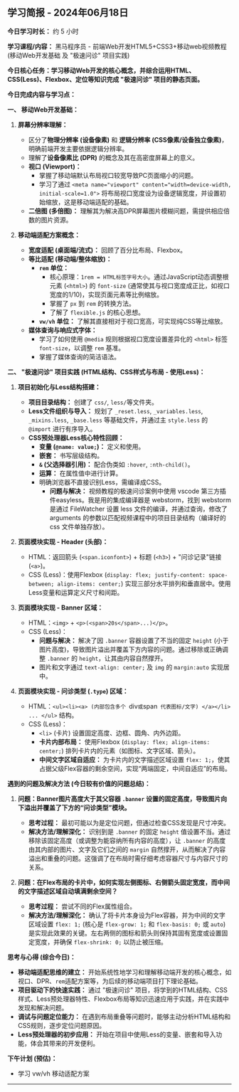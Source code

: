 ## 学习简报 - 2024年06月18日

**今日学习时长：** 约 5 小时

**学习课程/内容：** 黑马程序员 - 前端Web开发HTML5+CSS3+移动web视频教程 (移动Web开发基础 及 "极速问诊" 项目实践)

**今日核心任务：学习移动Web开发的核心概念，并综合运用HTML、CSS(Less)、Flexbox、定位等知识完成 "极速问诊" 项目的静态页面。**

**今日完成内容与学习点：**

**一、 移动Web开发基础：**

1.  **屏幕分辨率理解：**
    *   区分了**物理分辨率 (设备像素)** 和 **逻辑分辨率 (CSS像素/设备独立像素)**，明确前端开发主要依据逻辑分辨率。
    *   理解了**设备像素比 (DPR)** 的概念及其在高密度屏幕上的意义。
    *   **视口 (Viewport)：**
        *   掌握了移动端默认布局视口较宽导致PC页面缩小的问题。
        *   学习了通过 `<meta name="viewport" content="width=device-width, initial-scale=1.0">` 将布局视口宽度设为设备逻辑宽度，并设置初始缩放，这是移动端适配的基础。
    *   **二倍图 (多倍图)：** 理解其为解决高DPR屏幕图片模糊问题，需提供相应倍数的图片资源。

2.  **移动端适配方案概念：**
    *   **宽度适配 (桌面端/流式)：** 回顾了百分比布局、Flexbox。
    *   **等比适配 (移动端/整体缩放)：**
        *   **`rem` 单位：**
            *   核心原理：`1rem = HTML标签字号大小`。通过JavaScript动态调整根元素 (`<html>`) 的 `font-size` (通常使其与视口宽度成正比，如视口宽度的1/10)，实现页面元素等比例缩放。
            *   掌握了 `px` 到 `rem` 的转换方法。
            *   了解了 `flexible.js` 的核心思想。
        *   **`vw/vh` 单位：** 了解其直接相对于视口宽高，可实现纯CSS等比缩放。
    *   **媒体查询与响应式字体：**
        *   学习了如何使用 `@media` 规则根据视口宽度设置差异化的 `<html>` 标签 `font-size`，以调整 `rem` 基准。
        *   掌握了媒体查询的简洁语法。

**二、 "极速问诊" 项目实践 (HTML结构、CSS样式与布局 - 使用Less)：**

1.  **项目初始化与Less结构搭建：**
    *   **项目目录结构：** 创建了 `css/`, `less/`等文件夹。
    *   **Less文件组织与导入：** 规划了 `_reset.less`, `_variables.less`, `_mixins.less`, `_base.less` 等基础文件，并通过主 `style.less` 的 `@import` 进行有序导入。
    *   **CSS预处理器Less核心特性回顾：**
        *   **变量 (`@name: value;`)：** 定义和使用。
        *   **嵌套：** 书写层级结构。
        *   **`&` (父选择器引用)：** 配合伪类如 `:hover`, `:nth-child()`。
        *   **运算：** 在属性值中进行计算。
        *   明确浏览器不直接识别Less，需编译成CSS。
            *   **问题与解决：** 视频教程的极速问诊案例中使用 vscode 第三方插件easyless。我是用的集成编译器是 webstorm，找到 webstorm 是通过 FileWatcher 设置 less 文件的编译，并通过查询，修改了 arguments 的参数以匹配视频课程中的项目目录结构（编译好的 css 文件单独存放）。

2.  **页面模块实现 - Header (头部)：**
    *   HTML：返回箭头 (`<span.iconfont>`) + 标题 (`<h3>`) + "问诊记录"链接 (`<a>`)。
    *   CSS (Less)：使用Flexbox (`display: flex; justify-content: space-between; align-items: center;`) 实现三部分水平排列和垂直居中。使用Less变量和运算定义尺寸和间距。

3.  **页面模块实现 - Banner 区域：**
    *   HTML：`<img>` + `<p>(<span>20s</span>...)</p>`。
    *   CSS (Less)：
        *   **问题与解决：** 解决了因 `.banner` 容器设置了不当的固定 `height` (小于图片高度)，导致图片溢出并覆盖下方内容的问题。通过移除或正确调整 `.banner` 的 `height`，让其由内容自然撑开。
        *   图片和文字通过 `text-align: center;` 及 `img` 的 `margin:auto` 实现居中。

4.  **页面模块实现 - 问诊类型 (`.type`) 区域：**
    *   HTML：`<ul><li><a> (内部包含多个 `div` 或 `span` 代表图标/文字) </a></li> ... </ul>` 结构。
    *   CSS (Less)：
        *   `<li>` (卡片) 设置固定高度、边框、圆角、内外边距。
        *   **卡片内部布局：** 使用Flexbox (`display: flex; align-items: center;`) 排列卡片内的元素（如图标、文字区域、箭头）。
        *   **中间文字区域自适应：** 为卡片内的文字描述区域设置 `flex: 1;`，使其占据父级Flex容器的剩余空间，实现“两端固定，中间自适应”的布局。

**遇到的问题及解决方法 (今日较有价值的问题总结)：**

1.  **问题：Banner图片高度大于其父容器 `.banner` 设置的固定高度，导致图片向下溢出并覆盖了下方的“问诊类型”模块。**
    *   **思考过程：** 最初可能以为是定位问题，但通过检查CSS发现是尺寸冲突。
    *   **解决方法/理解深化：** 识别到是 `.banner` 的固定 `height` 值设置不当。通过移除该固定高度（或调整为能容纳所有内容的高度），让 `.banner` 的高度由其内部的图片、文字及它们之间的 `margin` 自然撑开，从而解决了内容溢出和重叠的问题。这强调了在布局时需仔细考虑容器尺寸与内容尺寸的关系。

2.  **问题：在Flex布局的卡片中，如何实现左侧图标、右侧箭头固定宽度，而中间的文字描述区域自动填满剩余空间？**
    *   **思考过程：** 尝试不同的Flex属性组合。
    *   **解决方法/理解深化：** 确认了将卡片本身设为Flex容器，并为中间的文字区域设置 `flex: 1;` (核心是 `flex-grow: 1;` 和 `flex-basis: 0;` 或 `auto`) 是实现此效果的关键。左右两侧的图标和箭头则保持其固有宽度或设置固定宽度，并确保 `flex-shrink: 0;` 以防止被压缩。

**思考与心得 (综合今日)：**

*   **移动端适配思维的建立：** 开始系统性地学习和理解移动端开发的核心概念，如视口、DPR、`rem`适配方案等，为后续的移动端项目打下理论基础。
*   **项目驱动下的快速实践：** 通过 "极速问诊" 项目，将学到的HTML结构、CSS样式、Less预处理器特性、Flexbox布局等知识迅速应用于实践，并在实践中发现和解决问题。
*   **调试与问题定位能力：** 在遇到布局重叠等问题时，能够主动分析HTML结构和CSS规则，逐步定位问题原因。
*   **Less预处理器的初步应用：** 开始在项目中使用Less的变量、嵌套和导入功能，体会其带来的开发便利。

**下午计划 (预估)：**

*   学习 vw/vh 移动适配方案

---
